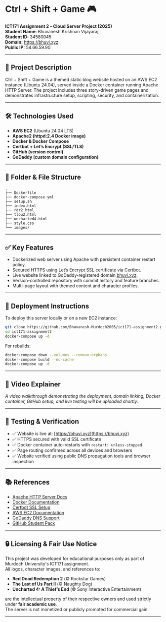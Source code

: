 # Ctrl + Shift + Game 🎮  
**ICT171 Assignment 2 – Cloud Server Project (2025)**  
**Student Name:** Bhuvanesh Krishnan Vijayaraj  
**Student ID:** 34580045  
**Domain:** https://bhuvi.xyz  
**Public IP:** 54.66.59.90  

---

## 📄 Project Description  
Ctrl + Shift + Game is a themed static blog website hosted on an AWS EC2 instance (Ubuntu 24.04), served inside a Docker container running Apache HTTP Server. The project includes three story-driven game pages and demonstrates infrastructure setup, scripting, security, and containerization.

---

## 🛠️ Technologies Used  
- **AWS EC2** (Ubuntu 24.04 LTS)  
- **Apache2 (httpd:2.4 Docker image)**  
- **Docker & Docker Compose**  
- **Certbot + Let’s Encrypt (SSL/TLS)**  
- **GitHub (version control)**  
- **GoDaddy (custom domain configuration)**  

---

## 📁 Folder & File Structure  

```
.
├── Dockerfile
├── docker-compose.yml
├── setup.sh
├── index.html
├── rdr2.html
├── tlou2.html
├── uncharted4.html
├── style.css
└── images/
```

---

## ✅ Key Features  
- Dockerized web server using Apache with persistent container restart policy.  
- Secured HTTPS using Let’s Encrypt SSL certificate via Certbot.  
- Live website linked to GoDaddy-registered domain [bhuvi.xyz](https://bhuvi.xyz).  
- Version-controlled repository with commit history and feature branches.  
- Multi-page layout with themed content and character profiles.  

---

## 🚀 Deployment Instructions  

To deploy this server locally or on a new EC2 instance:  
```bash
git clone https://github.com/Bhuvanesh-Murdoch2005/ict171-assignment2.git
cd ict171-assignment2
docker-compose up -d
```

For rebuilds:  
```bash
docker-compose down --volumes --remove-orphans
docker-compose build --no-cache
docker-compose up -d
```

---

## 🎥 Video Explainer  
_A video walkthrough demonstrating the deployment, domain linking, Docker container, GitHub setup, and live testing will be uploaded shortly._  

---

## 🧲 Testing & Verification  
- ✅ Website is live at: [https://bhuvi.xyz](https://bhuvi.xyz)  
- ✅ HTTPS secured with valid SSL certificate  
- ✅ Docker container auto-restarts with `restart: unless-stopped`  
- ✅ Page routing confirmed across all devices and browsers  
- ✅ Website verified using public DNS propagation tools and browser inspection  

---

## 📚 References  
- [Apache HTTP Server Docs](https://httpd.apache.org/)  
- [Docker Documentation](https://docs.docker.com/)  
- [Certbot SSL Setup](https://certbot.eff.org/)  
- [AWS EC2 Documentation](https://docs.aws.amazon.com/ec2/)  
- [GoDaddy DNS Support](https://au.godaddy.com/help/edit-dns-zone-files-4080)  
- [GitHub Student Pack](https://education.github.com/pack)

---

## 🔒 Licensing & Fair Use Notice  
This project was developed for educational purposes only as part of Murdoch University's ICT171 assignment.  
All logos, character images, and references to:
- **Red Dead Redemption 2** (© Rockstar Games)  
- **The Last of Us Part II** (© Naughty Dog)  
- **Uncharted 4: A Thief’s End** (© Sony Interactive Entertainment)  

are the intellectual property of their respective owners and used strictly under **fair academic use**.  
The server is not monetized or publicly promoted for commercial gain.

---
